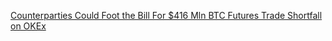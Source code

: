 [Counterparties Could Foot the Bill For $416 Mln BTC Futures Trade Shortfall on OKEx](https://cointelegraph.com/news/counterparties-could-foot-the-bill-for-416-mln-btc-futures-trade-shortfall-on-okex)
